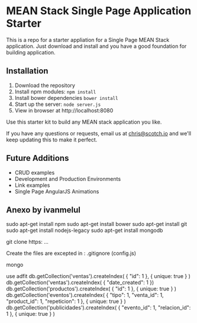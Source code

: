 # MEAN Stack Single Page Application Starter

This is a repo for a starter appliation for a Single Page MEAN Stack application. Just download and install and you have a good foundation for building application. 

## Installation
1. Download the repository
2. Install npm modules: `npm install`
3. Install bower dependencies `bower install`
4. Start up the server: `node server.js`
5. View in browser at http://localhost:8080

Use this starter kit to build any MEAN stack application you like.

If you have any questions or requests, email us at [chris@scotch.io](mailto:chris@scotch.io) and we'll keep updating this to make it perfect.

## Future Additions
- CRUD examples
- Development and Production Environments
- Link examples
- Single Page AngularJS Animations



## Anexo by ivanmelul
sudo apt-get install npm
sudo apt-get install bower
sudo apt-get install git
sudo apt-get install nodejs-legacy
sudo apt-get install mongodb

git clone https: ...

Create the files are excepted in : .gitignore (config.js)

mongo

use adfit
db.getCollection('ventas').createIndex( { "id": 1 }, { unique: true } )
db.getCollection('ventas').createIndex( { "date_created": 1 })
db.getCollection('productos').createIndex( { "id": 1 }, { unique: true } )
db.getCollection('eventos').createIndex( { "tipo": 1, "venta_id": 1, "product_id": 1, "repeticion": 1 }, { unique: true } )
db.getCollection('publicidades').createIndex( { "evento_id": 1, "relacion_id": 1 }, { unique: true } )
